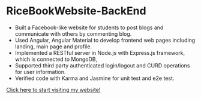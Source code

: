 # RiceBookWebsite-BackEnd
- Built a Facebook-like website for students to post blogs and communicate with others by commenting blog.
- Used Angular, Angular Material to develop frontend web pages including landing, main page and profile.
- Implemented a RESTful server in Node.js with Express.js framework, which is connected to MongoDB,
- Supported third party authenticated login/logout and CURD operations for user information.
- Verified code with Karma and Jasmine for unit test and e2e test.   
   
[Click here to start visiting my website!](https://ricebook-hd25.surge.sh)
